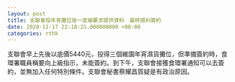 ```yaml
---
layout: post
title: 支聯會投年宵攤位後一度被要求提供資料　最終順利簽約
date: 2020-11-17 22:18:21.000000000 +08:00
categories: rthk
---
```


支聯會早上先後以底價5440元，投得三個維園年宵濕貨攤位，但準備簽約時，食環署職員稱要向上級指示，未能簽約。到下午，支聯會接獲食環署通知可以去簽約，並無加入任何特別條件。支聯會秘書蔡耀昌質疑是有政治原因。

